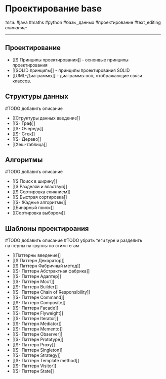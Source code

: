 # Проектирование base
*теги:* #java #maths #python #базы_данных #проектирование #text_editing
*описание:*

---

## Проектирование
- [[$ Принципы проектирования]] - оснонвые принципы проектирования
- [[SOLID принципы]] - принципы проектирования SOLID
- [[UML-Диаграммы]] - диаграммы ооп, отображающие связи классов.

## Структуры данных
#TODO добавить описание
- [[Структуры данных введение]]
- [[$- Граф]]
- [[$- Очередь]]
- [[$- Стек]]
- [[$- Дерево]]
- [[Хеш-таблица]]

## Алгоритмы
#TODO добавить описание
- [[$ Поиск в ширину]]
- [[$ Разделяй и властвуй]]
- [[$ Сортировка слиянием]]
- [[$ Быстрая сортировка]]
- [[$- Жадные алгоритмы]]
- [[Бинарный поиск]]
- [[Сортировка выбором]]

## Шаблоны проектироания
#TODO добавить описание
#TODO убрать теги type и разделить паттерны на группы по этим тегам
- [[Паттерны введение]]
- [[$ Паттерн Декоратор]]
- [[$ Паттерн Фабричный метод]]
- [[$- Паттерн Абстрактная фабрика]]
- [[$- Паттерн Адаптер]]
- [[$- Паттерн Мост]]
- [[$- Паттерн Builder]]
- [[$- Паттерн Chain of Responsibility]]
- [[$- Паттерн Command]]
- [[$- Паттерн Composite]]
- [[$- Паттерн Facade]]
- [[$- Паттерн Flyweight]]
- [[$- Паттерн Iterator]]
- [[$- Паттерн Mediator]]
- [[$- Паттерн Memento]]
- [[$- Паттерн Observer]]
- [[$- Паттерн Prototype]]
- [[$- Паттерн Proxy]]
- [[$- Паттерн Singleton]]
- [[$- Паттерн Strategy]]
- [[$- Паттерн Template method]]
- [[$- Паттерн Visitor]]
- [[$- Паттерн State]]
